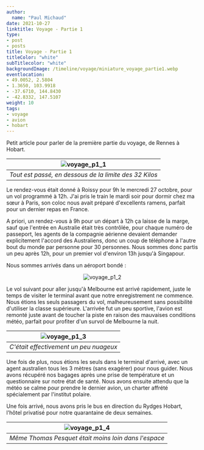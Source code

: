 ```yaml
---
author:
  name: "Paul Michaud"
date: 2021-10-27
linktitle: Voyage - Partie 1
type:
- post
- posts
title: Voyage - Partie 1
titleColor: "white"
subTitlecolor: "white"
backgroundImage: /timeline/voyage/miniature_voyage_partie1.webp
eventlocation: 
- 49.0052, 2.5804
- 1.3650, 103.9918
- -37.6710, 144.8430
- -42.8332, 147.5107
weight: 10
tags:
- voyage
- avion
- hobart
---
```


Petit article pour parler de la première partie du voyage, de Rennes à Hobart.

<center>

| ![voyage_p1_1](/timeline/voyage/voyage_p1_1.webp) | 
|:--:| 
| *Tout est passé, en dessous de la limite des 32 Kilos* |

</center>


Le rendez-vous était donné à Roissy pour 9h le mercredi 27 octobre, pour un vol programmé à 12h. J'ai pris le train le mardi soir pour dormir chez ma sœur à Paris, son coloc nous avait préparé d'excellents ramens, parfait pour un dernier repas en France.

A priori, un rendez-vous à 9h pour un départ à 12h ça laisse de la marge, sauf que l'entrée en Australie était très contrôlée, pour chaque numéro de passeport, les agents de la compagnie aérienne devaient demander explicitement l'accord des Australiens, donc un coup de téléphone à l'autre bout du monde par personne pour 30 personnes. Nous sommes donc partis un peu après 12h, pour un premier vol d'environ 13h jusqu'à Singapour.

Nous sommes arrivés dans un aéroport bondé :

<center>

![voyage_p1_2](/timeline/voyage/voyage_p1_2.webp)

</center>

Le vol suivant pour aller jusqu'à Melbourne est arrivé rapidement, juste le temps de visiter le terminal avant que notre enregistrement ne commence. Nous étions les seuls passagers du vol, malheureusement sans possibilité d'utiliser la classe supérieure. L'arrivée fut un peu sportive, l'avion est remonté juste avant de toucher la piste en raison des mauvaises conditions météo, parfait pour profiter d'un survol de Melbourne la nuit.

<center>

| ![voyage_p1_3](/timeline/voyage/voyage_p1_3.webp) | 
|:--:| 
| *C'était effectivement un peu nuageux* |

</center>

Une fois de plus, nous étions les seuls dans le terminal d'arrivé, avec un agent australien tous les 3 mètres (sans exagérer) pour nous guider. Nous avons récupéré nos bagages après une prise de température et un questionnaire sur notre état de santé. Nous avons ensuite attendu que la météo se calme pour prendre le dernier avion, un charter affrété spécialement par l'institut polaire.

Une fois arrivé, nous avons pris le bus en direction du Rydges Hobart, l'hôtel privatisé pour notre quarantaine de deux semaines.

<center>

| ![voyage_p1_4](/timeline/voyage/voyage_p1_4.webp) | 
|:--:| 
| *Même Thomas Pesquet était moins loin dans l'espace* |

</center>